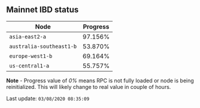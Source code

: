 ## **Mainnet** IBD status


Node | Progress
--- | ---
`asia-east2-a` | 97.156%
`australia-southeast1-b` | 53.870%
`europe-west1-b` | 69.164%
`us-central1-a` | 55.757%


**Note** - Progress value of *0%* means RPC is not fully loaded or node is being reinitialized. This will likely change to real value in couple of hours.


Last update: `03/08/2020 08:35:09`
